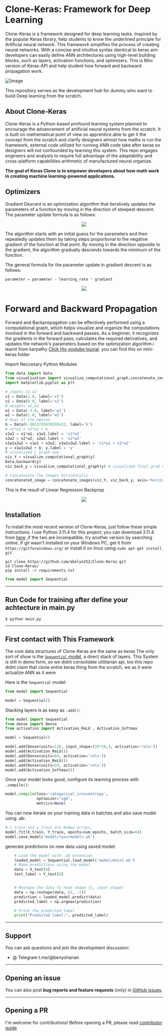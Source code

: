 # Clone-Keras: Framework for Deep Learning 

Clone-Keras is a framework designed for deep learning tasks. Inspired by the popular Keras library, help students to know the underlined principle for Artificial neural network. This framework simplifies the process of creating neural networks. With a concise and intuitive syntax identical to keras aim developers can easily define ANN architectures using high-level building blocks, such as layers, activation functions, and optimizers. This is Mini version of Keras-API and help student how forward and backward propagation work.


 ![Image](https://github.com/abelyo252/Clone-Keras/blob/main/XD%20File/clone-keras.png)

This repository serves as the development hub for dummy who want to build Deep learning from the scratch.


## About Clone-Keras

Clone-Keras is a Python-based profound learning system planned to encourage the advancement of artificial neural systems from the scratch.
It is built on mathematical point of view so apprentice able to get it the concept from the scratch and clarify designers almost how maths
is run the framework, external code utilized for running ANN code take after keras so designers will not confounded by learning this system.
This repo engages engineers and analysts to require full advantage of the adaptability
and cross-platform capabilities arithmetic of manufactured neural organize.


**The goal of Keras Clone is to empower developers about how math work in creating machine learning-powered applications.**


## Optimizers
Gradient Descent is an optimization algorithm that iteratively updates the parameters of a function by moving in the direction of steepest descent. The parameter update formula is as follows:
<p align="center"> <img src="https://github.com/abelyo252/Clone-Keras/blob/main/XD%20File/grad_descent.png"> </p>

The algorithm starts with an initial guess for the parameters and then repeatedly updates them by taking steps proportional to the negative gradient of the function at that point. By moving in the direction opposite to the gradient, the algorithm gradually descends towards the minimum of the function.

The general formula for the parameter update in gradient descent is as follows:
```python
parameter = parameter - learning_rate * gradient
```

<p align="center"> <img src="https://github.com/abelyo252/Clone-Keras/blob/main/optimization/grad.gif"> </p>

# Forward and Backward Propagation
Forward and Backpropagation can be effectively performed using a computational graph, which helps visualize and organize the computations involved in the forward and backward passes. As a beginner, it recognizes the gradients in the forward pass, calculates the required derivatives, and updates the network's parameters based on the optimization algorithm.i learnt from karpathy [Click His youtube tourial]([https://www.google.com](https://www.youtube.com/watch?v=VMj-3S1tku0&list=PLAqhIrjkxbuWI23v9cThsA9GvCAUhRvKZ)). you can find this on mini-keras folder

Import Neccesary Python Modules
```python
from data import Data
from visualization import visualize_computational_graph,concatenate_images
import matplotlib.pyplot as plt
```

```python
# inputs x1,x2
x1 = Data(2.0, label='x1')
x2 = Data(0.0, label='x2')
# weights w1,w2
w1 = Data(-3.0, label='w1')
w2 = Data(1.0, label='w2')
# bias of the neuron
b = Data(6.8813735870195432, label='b')
# x1*w1 + x2*w2 + b
x1w1 = x1*w1; x1w1.label = 'x1*w1'
x2w2 = x2*w2; x2w2.label = 'x2*w2'
x1w1x2w2 = x1w1 + x2w2; x1w1x2w2.label = 'x1*w1 + x2*w2'
y = x1w1x2w2 + b; y.label = 'y'
# visualized L graph now
viz_Y = visualize_computational_graph(y)
Data.backward(y)
viz_back_y = visualize_computational_graph(y) # visualized final grad of all object

# Concatenate the images horizontally
concatenated_image = concatenate_images(viz_Y, viz_back_y, axis='horizontal')
```

This is the result of Linear Regression Backprop
<p align="center"> <img src="https://github.com/abelyo252/Clone-Keras/blob/main/mini-keras/backprop.png"> </p>

## Installation

To install the most recent version of Clone-Keras, just follow these simple instructions. I use Python 3.11.4 for this project; you can download 3.11.4 from [here](https://www.python.org/ftp/python/3.11.4/python-3.11.4-amd64.exe) ,if the two are incompatible, try another version by searching online. If git wasn't installed on your Windows PC, get it from `https://gitforwindows.org/` or install it on linux using `sudo apt-get install git` 

`git clone https://github.com/abelyo252/Clone-Keras.git`<br>
`cd Clone-Keras/`<br>
`pip install -r requirements.txt`<br>

```python
from model import Sequential
```

---


## Run Code for training after define your achtecture in main.py

`$ python main.py`<br>


---

## First contact with This Framework

The core data structures of Clone-Keras are the same as keras
The only sort of show is the [`Sequential` model](https://keras.io/guides/sequential_model/), a direct stack of layers. This System
is still in demo form, so we didnt consolidate utilitarian api, too this repo didnt claim that clone entire keras thing from the scratch, we as it were actualize ANN as it were

Here is the `Sequential` model:

```python
from model import Sequential

model = Sequential()
```

Stacking layers is as easy as `.add()`:

```python
from model import Sequential
from dense import Dense
from activation import Activation_ReLU , Activation_Softmax

model = Sequential()

model.add(Dense(units=128, input_shape=(28*28,), activation='relu'))
model.add(Activation_ReLU())
model.add(Dense(units=64, activation='relu'))
model.add(Activation_ReLU())
model.add(Dense(units=10, activation='relu'))
model.add(Activation_Softmax())

```

Once your model looks good, configure its learning process with `.compile()`:

```python
model.compile(loss='categorical_crossentropy',
              optimizer='sgd',
              metrics=None)
```

You can now iterate on your training data in batches and also save model using <yourmodel>.ab:

```python
# x_train and y_train are Numpy arrays.
model.fit(X_train, Y_train, epochs=num_epochs, batch_size=64)
model.save_model('model/<yourmodel>.ab')
```



generate predictions on new data using saved model:

```python
    # Load the model with .ab extension
    loaded_model = Sequential.load_model('model/mnist.ab')
    # Make predictions using the model
    data = X_test[0]
    test_label = Y_test[0]


    # Reshape the data to have shape (1, input_shape)
    data = np.reshape(data, (1, -1))
    prediction = loaded_model.predict(data)
    predicted_label = np.argmax(prediction)

    # Print the predicted label
    print("Predicted label:", predicted_label)
```
---
## Support

You can ask questions and join the development discussion:

- @ Telegram t.me/@benyohanan

---

## Opening an issue

You can also post **bug reports and feature requests** (only)
in [GitHub issues](https://github.com/ab).


---

## Opening a PR

I'm welcome for contributions! Before opening a PR, please read
[contributor guide](https://github.com/blob/master/CONTRIBUTING.md)

